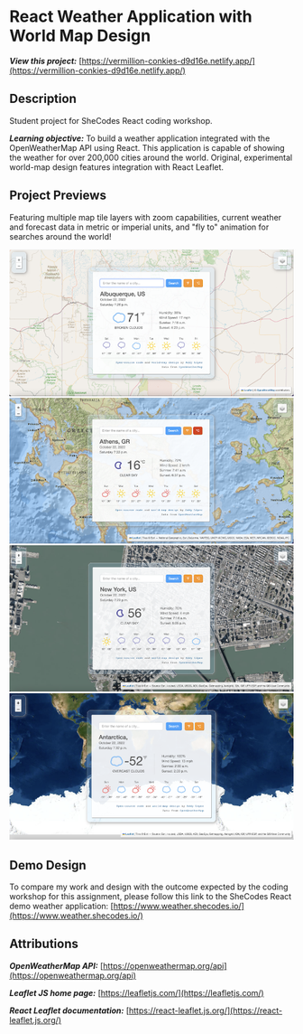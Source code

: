 # React Weather Application with World Map Design

**_View this project:_** [https://vermillion-conkies-d9d16e.netlify.app/](https://vermillion-conkies-d9d16e.netlify.app/)

## Description

Student project for SheCodes React coding workshop.

**_Learning objective:_** To build a weather application integrated with the OpenWeatherMap API using React. This application is capable of showing the weather for over 200,000 cities around the world. Original, experimental world-map design features integration with React Leaflet.

## Project Previews

Featuring multiple map tile layers with zoom capabilities, current weather and forecast data in metric or imperial units, and "fly to" animation for searches around the world!

![Preview 1 of React Weather Application with World Map Design](./src/preview/react-weather-app-preview-1.png)
![Preview 2 of React Weather Application with World Map Design](./src/preview/react-weather-app-preview-2.png)
![Preview 3 of React Weather Application with World Map Design](./src/preview/react-weather-app-preview-3.png)
![Preview 4 of React Weather Application with World Map Design](./src/preview/react-weather-app-preview-4.png)

## Demo Design

To compare my work and design with the outcome expected by the coding workshop for this assignment, please follow this link to the SheCodes React demo weather application: [https://www.weather.shecodes.io/](https://www.weather.shecodes.io/)

## Attributions

**_OpenWeatherMap API:_** [https://openweathermap.org/api](https://openweathermap.org/api)

**_Leaflet JS home page:_** [https://leafletjs.com/](https://leafletjs.com/)

**_React Leaflet documentation:_** [https://react-leaflet.js.org/](https://react-leaflet.js.org/)
